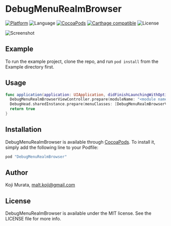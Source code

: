# DebugMenuRealmBrowser

[![Platform](https://img.shields.io/cocoapods/p/DebugMenuRealmBrowser.svg?style=flat)](http://cocoapods.org/pods/DebugMenuRealmBrowser)
![Language](https://img.shields.io/badge/language-Swift%204.0-orange.svg)
[![CocoaPods](https://img.shields.io/cocoapods/v/DebugMenuRealmBrowser.svg?style=flat)](http://cocoapods.org/pods/DebugMenuRealmBrowser)
[![Carthage compatible](https://img.shields.io/badge/Carthage-compatible-4BC51D.svg?style=flat)](https://github.com/Carthage/Carthage)
![License](https://img.shields.io/github/license/malt03/DebugMenuRealmBrowser.svg?style=flat)

![Screenshot](https://raw.githubusercontent.com/malt03/DebugMenuRealmBrowser/master/Screenshot.gif)

## Example

To run the example project, clone the repo, and run `pod install` from the Example directory first.

## Usage

```swift
func application(application: UIApplication, didFinishLaunchingWithOptions launchOptions: [NSObject: AnyObject]?) -> Bool {
  DebugMenuRealmBrowserViewController.prepare(moduleName: "<module name>")
  DebugHead.sharedInstance.prepare(menuClasses: [DebugMenuRealmBrowserViewController.self])
  return true
}
```

## Installation

DebugMenuRealmBrowser is available through [CocoaPods](http://cocoapods.org). To install
it, simply add the following line to your Podfile:

```ruby
pod "DebugMenuRealmBrowser"
```

## Author

Koji Murata, malt.koji@gmail.com

## License

DebugMenuRealmBrowser is available under the MIT license. See the LICENSE file for more info.
